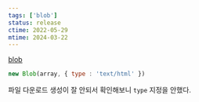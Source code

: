 ```yaml
---
tags: ['blob']
status: release
ctime: 2022-05-29
mtime: 2024-03-22
---
```


[blob](https://developer.mozilla.org/en-US/docs/Web/API/Blob/Blob#parameters)

```js
new Blob(array, { type : 'text/html' })
```

파일 다운로드 생성이 잘 안되서 확인해보니 `type` 지정을 안했다.